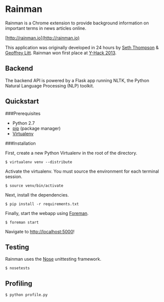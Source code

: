 Rainman
=======

Rainman is a Chrome extension to provide background information on important terms in news articles online.

[http://rainman.io](http://rainman.io)

This application was originally developed in 24 hours by [Seth Thompson](http://seth.fm) & [Geoffrey Litt](http://geoffreylitt.com).
Rainman won first place at [Y-Hack 2013](http://y-hack.com/).

Backend
-------

The backend API is powered by a Flask app running NLTK, the Python Natural Language Processing (NLP) toolkit.

Quickstart
----------

###Prerequisites

* Python 2.7
* [pip](https://pypi.python.org/pypi/pip) (package manager)
* [Virtualenv](https://pypi.python.org/pypi/virtualenv)

###Installation

First, create a new Python Virtualenv in the root of the directory.

	$ virtualenv venv --distribute

Activate the virtualenv.  You must source the environment for each terminal session.

	$ source venv/bin/activate

Next, install the dependencies.

	$ pip install -r requirements.txt

Finally, start the webapp using [Foreman](http://ddollar.github.io/foreman/).

	$ foreman start

Navigate to [http://localhost:5000](http://localhost:5000)!

Testing
-------

Rainman uses the [Nose](http://nose.readthedocs.org/) unittesting framework.

	$ nosetests

Profiling
---------

	$ python profile.py